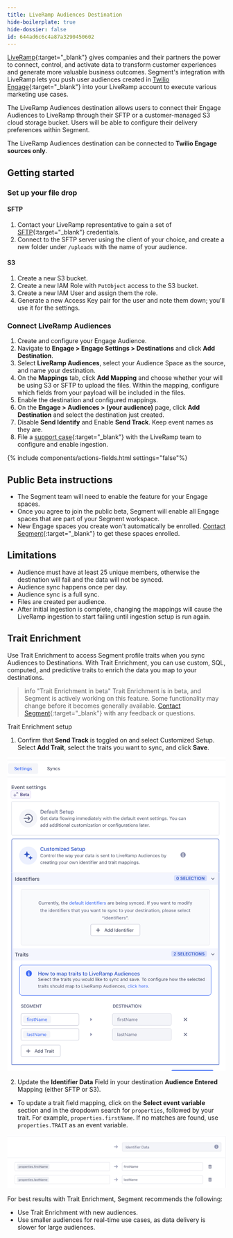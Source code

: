 ```yaml
---
title: LiveRamp Audiences Destination
hide-boilerplate: true
hide-dossier: false
id: 644ad6c6c4a87a3290450602
---
```


[LiveRamp](https://liveramp.com/){:target="_blank"} gives companies and their partners the power to connect, control, and activate data to transform customer experiences and generate more valuable business outcomes. Segment's integration with LiveRamp lets you push user audiences created in [Twilio Engage](https://www.twilio.com/en-us/engage){:target="_blank"} into your LiveRamp account to execute various marketing use cases.

The LiveRamp Audiences destination allows users to connect their Engage Audiences to LiveRamp through their SFTP or a customer-managed S3 cloud storage bucket. Users will be able to configure their delivery preferences within Segment.

The LiveRamp Audiences destination can be connected to **Twilio Engage sources only**. 

## Getting started

### Set up your file drop

#### SFTP

1. Contact your LiveRamp representative to gain a set of [SFTP](https://docs.liveramp.com/connect/en/upload-a-file-via-liveramp-s-sftp.html){:target="_blank"} credentials.
2. Connect to the SFTP server using the client of your choice, and create a new folder under `/uploads` with the name of your audience.

#### S3

1. Create a new S3 bucket.
2. Create a new IAM Role with `PutObject` access to the S3 bucket.
3. Create a new IAM User and assign them the role.
4. Generate a new Access Key pair for the user and note them down; you'll use it for the settings.

### Connect LiveRamp Audiences

1. Create and configure your Engage Audience.
2. Navigate to **Engage > Engage Settings > Destinations** and click **Add Destination**.
3. Select **LiveRamp Audiences**, select your Audience Space as the source, and name your destination.
4. On the **Mappings** tab, click **Add Mapping** and choose whether your will be using S3 or SFTP to upload the files. Within the mapping, configure which fields from your payload will be included in the files.
5. Enable the destination and configured mappings.
6. On the **Engage > Audiences > (your audience)** page, click **Add Destination** and select the destination just created.
7. Disable **Send Identify** and Enable **Send Track**. Keep event names as they are.
8. File a [support case](https://docs.liveramp.com/connect/en/considerations-when-uploading-the-first-file-to-an-audience.html#creating-a-support-case){:target="_blank"} with the LiveRamp team to configure and enable ingestion.

{% include components/actions-fields.html settings="false"%}

## Public Beta instructions 

* The Segment team will need to enable the feature for your Engage spaces.
* Once you agree to join the public beta, Segment will enable all Engage spaces that are part of your Segment workspace.
* New Engage spaces you create won't automatically be enrolled. [Contact Segment](https://segment.com/help/contact/){:target="_blank"} to get these spaces enrolled.

## Limitations 

* Audience must have at least 25 unique members, otherwise the destination will fail and the data will not be synced.
* Audience sync happens once per day.
* Audience sync is a full sync.
* Files are created per audience.
* After initial ingestion is complete, changing the mappings will cause the LiveRamp ingestion to start failing until ingestion setup is run again.

## Trait Enrichment 

Use Trait Enrichment to access Segment profile traits when you sync Audiences to Destinations. With Trait Enrichment, you can use custom, SQL, computed, and predictive traits to enrich the data you map to your destinations.

> info "Trait Enrichment in beta"
> Trait Enrichment is in beta, and Segment is actively working on this feature. Some functionality may change before it becomes generally available. [Contact Segment](https://segment.com/help/contact/){:target="_blank"} with any feedback or questions.

Trait Enrichment setup 

1. Confirm that **Send Track** is toggled on and select Customized Setup. Select **Add Trait**, select the traits you want to sync, and click **Save**. 

![Alt text](traitEnrichment-EngageSettings.png)

2. Update the **Identifier Data** Field in your destination **Audience Entered** Mapping (either SFTP or S3). 
- To update a trait field mapping, click on the **Select event variable** section and in the dropdown search for `properties`, followed by your trait. For example, `properties.firstName`. If no matches are found, use `properties.TRAIT` as an event variable. 

![Alt text](traitEnrichment-Mappings.png)

For best results with Trait Enrichment, Segment recommends the following:

- Use Trait Enrichment with new audiences.
- Use smaller audiences for real-time use cases, as data delivery is slower for large audiences. 
